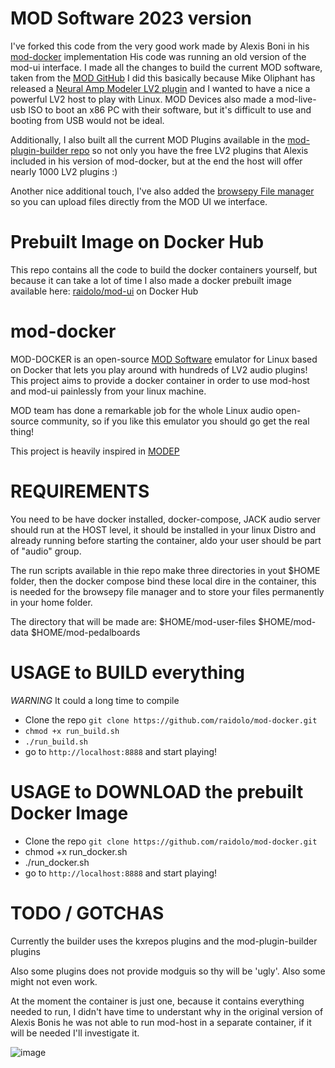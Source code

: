 # MOD Software 2023 version

I've forked this code from the very good work made by Alexis Boni in his [mod-docker](https://github.com/ajboni/mod-docker) implementation
His code was running an old version of the mod-ui interface. 
I made all the changes to build the current MOD software, taken from the [MOD GitHub](https://github.com/moddevices)
I did this basically because Mike Oliphant has released a [Neural Amp Modeler LV2 plugin](https://github.com/mikeoliphant/neural-amp-modeler-lv2) and I wanted to have a nice a powerful LV2 host to play with Linux. 
MOD Devices also made a mod-live-usb ISO to boot an x86 PC with their software, but it's difficult to use and booting from USB would not be ideal.

Additionally, I also built all the current MOD Plugins available in the [mod-plugin-builder repo](https://github.com/moddevices/mod-plugin-builder) so not only you have the free LV2 plugins that Alexis included in his version of mod-docker, but at the end the host will offer nearly 1000 LV2 plugins :)  

Another nice additional touch, I've also added the [browsepy File manager](https://github.com/moddevices/browsepy) so you can upload files directly from the MOD UI we interface. 

# Prebuilt Image on Docker Hub

This repo contains all the code to build the docker containers yourself, but because it can take a lot of time I also made a docker prebuilt image available here: [raidolo/mod-ui](https://hub.docker.com/r/raidolo/mod-ui) on Docker Hub

# mod-docker

MOD-DOCKER is an open-source [MOD Software](https://www.moddevices.com/) emulator for Linux based on Docker that lets you play around with hundreds of LV2 audio plugins!
This project aims to provide a docker container in order to use mod-host and mod-ui painlessly from your linux machine.

MOD team has done a remarkable job for the whole Linux audio open-source community, so if you like this emulator you should go get the real thing!

This project is heavily inspired in [MODEP](https://github.com/BlokasLabs/modep)

# REQUIREMENTS

You need to be have docker installed, docker-compose, JACK audio server should run at the HOST level, it should be installed in your linux Distro and already running before starting the container, aldo your user should be part of "audio" group.

The run scripts available in thie repo make three directories in yout $HOME folder, then the docker compose bind these local dire in the container, this is needed for the browsepy file manager and to store your files permanently in your home folder.

The directory that will be made are:
$HOME/mod-user-files
$HOME/mod-data
$HOME/mod-pedalboards


# USAGE to BUILD everything

*WARNING* It could a long time to compile 

- Clone the repo `git clone https://github.com/raidolo/mod-docker.git`
- `chmod +x run_build.sh`
- `./run_build.sh`
- go to `http://localhost:8888` and start playing!

# USAGE to DOWNLOAD the prebuilt Docker Image

- Clone the repo `git clone https://github.com/raidolo/mod-docker.git`
- chmod +x run_docker.sh
- ./run_docker.sh 
- go to `http://localhost:8888` and start playing!

# TODO / GOTCHAS

Currently the builder uses the kxrepos plugins and the mod-plugin-builder plugins

Also some plugins does not provide modguis so thy will be 'ugly'. Also some might not even work.

At the moment the container is just one, because it contains everything needed to run, I didn't have time to understant why in the original version of Alexis Bonis he was not able to run mod-host in a separate container, if it will be needed I'll investigate it.


![image](https://github.com/raidolo/mod-docker/assets/25846804/3abe0c9c-38ab-4edd-8463-d61a40f29fbd)

